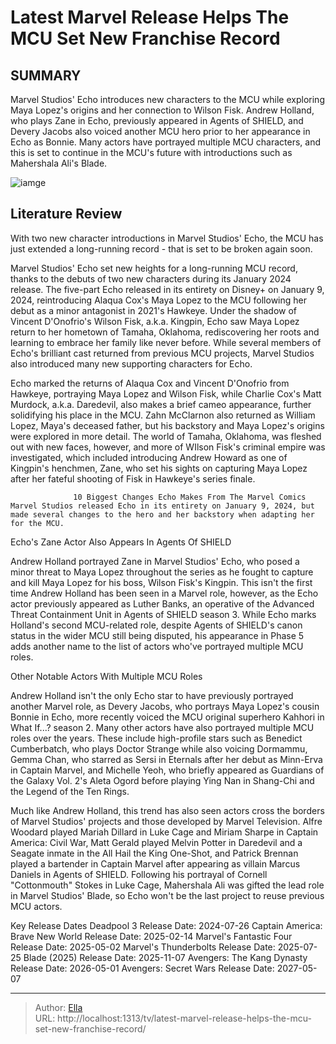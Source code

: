# Latest Marvel Release Helps The MCU Set New Franchise Record


## SUMMARY 



  Marvel Studios&#39; Echo introduces new characters to the MCU while exploring Maya Lopez&#39;s origins and her connection to Wilson Fisk.   Andrew Holland, who plays Zane in Echo, previously appeared in Agents of SHIELD, and Devery Jacobs also voiced another MCU hero prior to her appearance in Echo as Bonnie.   Many actors have portrayed multiple MCU characters, and this is set to continue in the MCU&#39;s future with introductions such as Mahershala Ali&#39;s Blade.  

![iamge](https://static1.srcdn.com/wordpress/wp-content/uploads/2024/01/alaqua-cox-s-maya-lopez-in-posters-for-hawkeye-and-echo.jpg)

## Literature Review
With two new character introductions in Marvel Studios&#39; Echo, the MCU has just extended a long-running record - that is set to be broken again soon.




Marvel Studios&#39; Echo set new heights for a long-running MCU record, thanks to the debuts of two new characters during its January 2024 release. The five-part Echo released in its entirety on Disney&#43; on January 9, 2024, reintroducing Alaqua Cox&#39;s Maya Lopez to the MCU following her debut as a minor antagonist in 2021&#39;s Hawkeye. Under the shadow of Vincent D&#39;Onofrio&#39;s Wilson Fisk, a.k.a. Kingpin, Echo saw Maya Lopez return to her hometown of Tamaha, Oklahoma, rediscovering her roots and learning to embrace her family like never before. While several members of Echo&#39;s brilliant cast returned from previous MCU projects, Marvel Studios also introduced many new supporting characters for Echo.




Echo marked the returns of Alaqua Cox and Vincent D&#39;Onofrio from Hawkeye, portraying Maya Lopez and Wilson Fisk, while Charlie Cox&#39;s Matt Murdock, a.k.a. Daredevil, also makes a brief cameo appearance, further solidifying his place in the MCU. Zahn McClarnon also returned as William Lopez, Maya&#39;s deceased father, but his backstory and Maya Lopez&#39;s origins were explored in more detail. The world of Tamaha, Oklahoma, was fleshed out with new faces, however, and more of WIlson Fisk&#39;s criminal empire was investigated, which included introducing Andrew Howard as one of Kingpin&#39;s henchmen, Zane, who set his sights on capturing Maya Lopez after her fateful shooting of Fisk in Hawkeye&#39;s series finale.

                  10 Biggest Changes Echo Makes From The Marvel Comics   Marvel Studios released Echo in its entirety on January 9, 2024, but made several changes to the hero and her backstory when adapting her for the MCU.    


 Echo&#39;s Zane Actor Also Appears In Agents Of SHIELD 
         




Andrew Holland portrayed Zane in Marvel Studios&#39; Echo, who posed a minor threat to Maya Lopez throughout the series as he fought to capture and kill Maya Lopez for his boss, Wilson Fisk&#39;s Kingpin. This isn&#39;t the first time Andrew Holland has been seen in a Marvel role, however, as the Echo actor previously appeared as Luther Banks, an operative of the Advanced Threat Containment Unit in Agents of SHIELD season 3. While Echo marks Holland&#39;s second MCU-related role, despite Agents of SHIELD&#39;s canon status in the wider MCU still being disputed, his appearance in Phase 5 adds another name to the list of actors who&#39;ve portrayed multiple MCU roles.



 Other Notable Actors With Multiple MCU Roles 
          

Andrew Holland isn&#39;t the only Echo star to have previously portrayed another Marvel role, as Devery Jacobs, who portrays Maya Lopez&#39;s cousin Bonnie in Echo, more recently voiced the MCU original superhero Kahhori in What If...? season 2. Many other actors have also portrayed multiple MCU roles over the years. These include high-profile stars such as Benedict Cumberbatch, who plays Doctor Strange while also voicing Dormammu, Gemma Chan, who starred as Sersi in Eternals after her debut as Minn-Erva in Captain Marvel, and Michelle Yeoh, who briefly appeared as Guardians of the Galaxy Vol. 2&#39;s Aleta Ogord before playing Ying Nan in Shang-Chi and the Legend of the Ten Rings.




Much like Andrew Holland, this trend has also seen actors cross the borders of Marvel Studios&#39; projects and those developed by Marvel Television. Alfre Woodard played Mariah Dillard in Luke Cage and Miriam Sharpe in Captain America: Civil War, Matt Gerald played Melvin Potter in Daredevil and a Seagate inmate in the All Hail the King One-Shot, and Patrick Brennan played a bartender in Captain Marvel after appearing as villain Marcus Daniels in Agents of SHIELD. Following his portrayal of Cornell &#34;Cottonmouth&#34; Stokes in Luke Cage, Mahershala Ali was gifted the lead role in Marvel Studios&#39; Blade, so Echo won&#39;t be the last project to reuse previous MCU actors.

  Key Release Dates              Deadpool 3 Release Date: 2024-07-26                    Captain America: Brave New World Release Date: 2025-02-14                   Marvel&#39;s Fantastic Four Release Date: 2025-05-02                   Marvel&#39;s Thunderbolts Release Date: 2025-07-25                   Blade (2025) Release Date: 2025-11-07                   Avengers: The Kang Dynasty  Release Date: 2026-05-01                    Avengers: Secret Wars Release Date: 2027-05-07      

---

> Author: [Ella](https://instagram.hk.cn/)  
> URL: http://localhost:1313/tv/latest-marvel-release-helps-the-mcu-set-new-franchise-record/  

